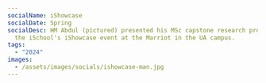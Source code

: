 ```yaml
---
socialName: iShowcase
socialDate: Spring
socialDesc: HM Abdul (pictured) presented his MSc capstone research project at
  the iSchool's iShowcase event at the Marriot in the UA campus.
tags:
  - "2024"
images:
  - /assets/images/socials/ishowcase-man.jpg
---
```


